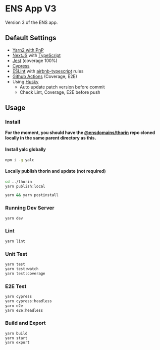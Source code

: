 # ENS App V3

Version 3 of the ENS app.

## Default Settings

- [Yarn2 with PnP](https://yarnpkg.com/)
- [NextJS](https://nextjs.org/) with [TypeScript](https://www.typescriptlang.org/)
- [Jest](https://jestjs.io/) (coverage 100%)
- [Cypress](https://www.cypress.io/)
- [ESLint](https://eslint.org/) with [airbnb-typescript](https://github.com/iamturns/eslint-config-airbnb-typescript) rules
- [Github Actions](https://github.com/features/actions) (Coverage, E2E)
- Using [Husky](https://typicode.github.io/husky/#/)
  - Auto update patch version before commit
  - Check Lint, Coverage, E2E before push

## Usage

### Install

**For the moment, you should have the [@ensdomains/thorin](https://github.com/ensdomains/thorin) repo cloned locally in the same parent directory as this.**

#### Install yalc globally

```bash
npm i -g yalc
```

#### Locally publish thorin and update (not required)

```bash
cd ../thorin
yarn publish:local
```

```bash
yarn && yarn postinstall
```

### Running Dev Server

```bash
yarn dev
```

### Lint

```bash
yarn lint
```

### Unit Test

```bash
yarn test
yarn test:watch
yarn test:coverage
```

### E2E Test

```bash
yarn cypress
yarn cypress:headless
yarn e2e
yarn e2e:headless
```

### Build and Export

```bash
yarn build
yarn start
yarn export
```

